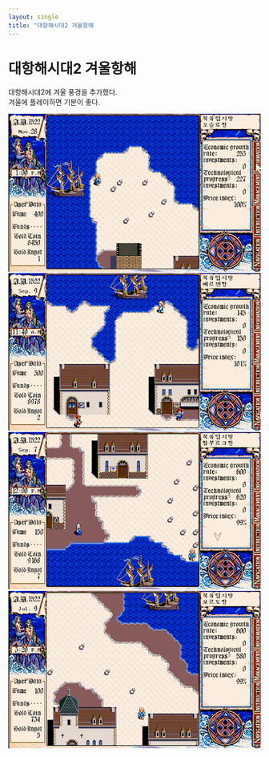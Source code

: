 ```yaml
---
layout: single
title: "대항해시대2 겨울항해
---
```


# 대항해시대2 겨울항해

대항해시대2에 겨울 풍경을 추가했다.   
겨울에 플레이하면 기분이 좋다. 

<img src="../images/sea2/2022-12-02-sea2-00.png"/>


<img src="../images/sea2/2022-12-02-sea2-01.png"/>


<img src="../images/sea2/2022-12-02-sea2-02.png"/>


<img src="../images/sea2/2022-12-02-sea2-03.png"/>

